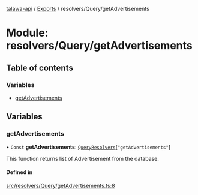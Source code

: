 [talawa-api](../README.md) / [Exports](../modules.md) / resolvers/Query/getAdvertisements

# Module: resolvers/Query/getAdvertisements

## Table of contents

### Variables

- [getAdvertisements](resolvers_Query_getAdvertisements.md#getadvertisements)

## Variables

### getAdvertisements

• `Const` **getAdvertisements**: [`QueryResolvers`](types_generatedGraphQLTypes.md#queryresolvers)[``"getAdvertisements"``]

This function returns list of Advertisement from the database.

#### Defined in

[src/resolvers/Query/getAdvertisements.ts:8](https://github.com/PalisadoesFoundation/talawa-api/blob/55cb3be/src/resolvers/Query/getAdvertisements.ts#L8)
